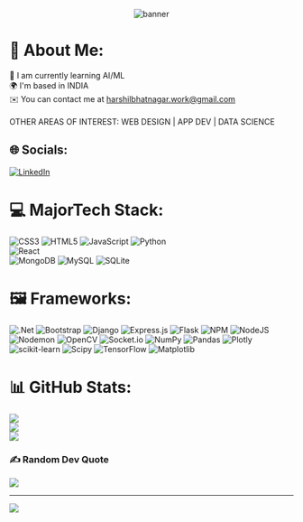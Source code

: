 <p align="center" ><img alt="banner" src="https://user-images.githubusercontent.com/74038190/212750147-854a394f-fee9-4080-9770-78a4b7ece53f.gif"/> </p>


# 💫 About Me:
🤖 I am currently learning AI/ML<br>🌍  I'm based in INDIA<br>✉️  You can contact me at harshilbhatnagar.work@gmail.com<br><br>OTHER AREAS OF INTEREST: WEB DESIGN | APP DEV | DATA SCIENCE


## 🌐 Socials:
[![LinkedIn](https://img.shields.io/badge/LinkedIn-%230077B5.svg?logo=linkedin&logoColor=white)](https://linkedin.com/in/www.linkedin.com/in/harshil-bhatnagar-b590532a8) 

# 💻 MajorTech Stack:
![CSS3](https://img.shields.io/badge/css3-%231572B6.svg?style=flat&logo=css3&logoColor=white) 
![HTML5](https://img.shields.io/badge/html5-%23E34F26.svg?style=flat&logo=html5&logoColor=white) 
![JavaScript](https://img.shields.io/badge/javascript-%23323330.svg?style=flat&logo=javascript&logoColor=%23F7DF1E) 
![Python](https://img.shields.io/badge/python-3670A0?style=flat&logo=python&logoColor=ffdd54)  
![React](https://img.shields.io/badge/react-%2320232a.svg?style=flat&logo=react&logoColor=%2361DAFB)  
![MongoDB](https://img.shields.io/badge/MongoDB-%234ea94b.svg?style=flat&logo=mongodb&logoColor=white) 
![MySQL](https://img.shields.io/badge/mysql-4479A1.svg?style=flat&logo=mysql&logoColor=white)
![SQLite](https://img.shields.io/badge/sqlite-%2307405e.svg?style=flat&logo=sqlite&logoColor=white) 

# 🖼️ Frameworks:
![.Net](https://img.shields.io/badge/.NET-5C2D91?style=flat&logo=.net&logoColor=white) 
![Bootstrap](https://img.shields.io/badge/bootstrap-%238511FA.svg?style=flat&logo=bootstrap&logoColor=white) 
![Django](https://img.shields.io/badge/django-%23092E20.svg?style=flat&logo=django&logoColor=white) 
![Express.js](https://img.shields.io/badge/express.js-%23404d59.svg?style=flat&logo=express&logoColor=%2361DAFB)
![Flask](https://img.shields.io/badge/flask-%23000.svg?style=flat&logo=flask&logoColor=white) 
![NPM](https://img.shields.io/badge/NPM-%23CB3837.svg?style=flat&logo=npm&logoColor=white)
![NodeJS](https://img.shields.io/badge/node.js-6DA55F?style=flat&logo=node.js&logoColor=white) 
![Nodemon](https://img.shields.io/badge/NODEMON-%23323330.svg?style=flat&logo=nodemon&logoColor=%BBDEAD)
![OpenCV](https://img.shields.io/badge/opencv-%23white.svg?style=flat&logo=opencv&logoColor=white)
![Socket.io](https://img.shields.io/badge/Socket.io-black?style=flat&logo=socket.io&badgeColor=010101)
![NumPy](https://img.shields.io/badge/numpy-%23013243.svg?style=flat&logo=numpy&logoColor=white) 
![Pandas](https://img.shields.io/badge/pandas-%23150458.svg?style=flat&logo=pandas&logoColor=white) 
![Plotly](https://img.shields.io/badge/Plotly-%233F4F75.svg?style=flat&logo=plotly&logoColor=white) 
![scikit-learn](https://img.shields.io/badge/scikit--learn-%23F7931E.svg?style=flat&logo=scikit-learn&logoColor=white)
![Scipy](https://img.shields.io/badge/SciPy-%230C55A5.svg?style=flat&logo=scipy&logoColor=%white)
![TensorFlow](https://img.shields.io/badge/TensorFlow-%23FF6F00.svg?style=flat&logo=TensorFlow&logoColor=white) 
![Matplotlib](https://img.shields.io/badge/Matplotlib-%23ffffff.svg?style=flat&logo=Matplotlib&logoColor=black)

# 📊 GitHub Stats:
![](https://github-readme-stats.vercel.app/api?username=HarshilBhatnagar&theme=dark&hide_border=false&include_all_commits=false&count_private=false)<br/>
![](https://github-readme-streak-stats.herokuapp.com/?user=HarshilBhatnagar&theme=dark&hide_border=false)<br/>
![](https://github-readme-stats.vercel.app/api/top-langs/?username=HarshilBhatnagar&theme=dark&hide_border=false&include_all_commits=false&count_private=false&layout=compact)

### ✍️ Random Dev Quote
![](https://quotes-github-readme.vercel.app/api?type=horizontal&theme=radical)

---
[![](https://visitcount.itsvg.in/api?id=HarshilBhatnagar&icon=4&color=4)](https://visitcount.itsvg.in)
